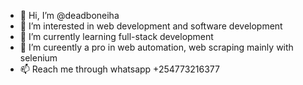 - 👋 Hi, I’m @deadboneiha
- 👀 I’m interested in web development and software development
- 🌱 I’m currently learning full-stack development
- 💞️ I’m cureently a pro in web automation, web scraping mainly with selenium
- 📫 Reach me through whatsapp +254773216377

<!---
deadboneiha/deadboneiha is a ✨ special ✨ repository because its `README.md` (this file) appears on your GitHub profile.
You can click the Preview link to take a look at your changes.
--->
